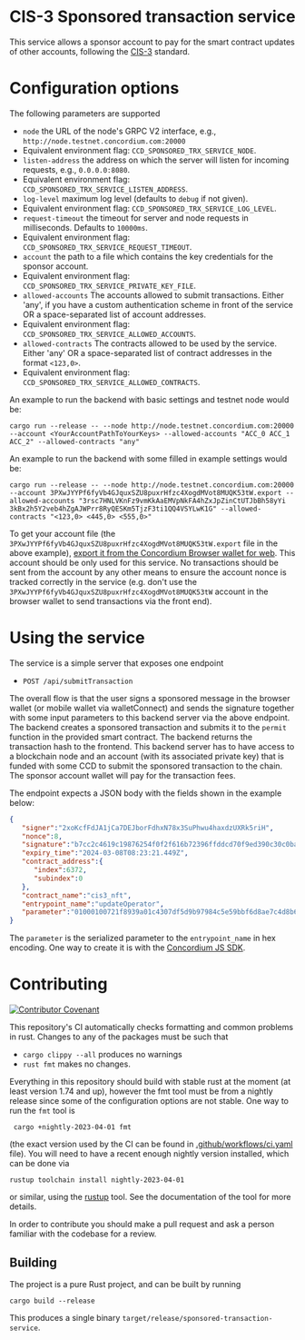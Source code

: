 # CIS-3 Sponsored transaction service

This service allows a sponsor account to pay for the smart contract updates of other accounts, following the [CIS-3](https://proposals.concordium.software/CIS/cis-3.html) standard.

# Configuration options

The following parameters are supported

- `node` the URL of the node's GRPC V2 interface, e.g., `http://node.testnet.concordium.com:20000`
 - Equivalent environment flag: `CCD_SPONSORED_TRX_SERVICE_NODE`.
- `listen-address` the address on which the server will listen for incoming requests, e.g., `0.0.0.0:8080`.
 - Equivalent environment flag: `CCD_SPONSORED_TRX_SERVICE_LISTEN_ADDRESS`.
- `log-level` maximum log level (defaults to `debug` if not given).
 - Equivalent environment flag: `CCD_SPONSORED_TRX_SERVICE_LOG_LEVEL`.
- `request-timeout` the timeout for server and node requests in milliseconds. Defaults to `10000ms`.
 - Equivalent environment flag: `CCD_SPONSORED_TRX_SERVICE_REQUEST_TIMEOUT`.
- `account` the path to a file which contains the key credentials for the sponsor account.
 - Equivalent environment flag: `CCD_SPONSORED_TRX_SERVICE_PRIVATE_KEY_FILE`.
- `allowed-accounts` The accounts allowed to submit transactions. Either 'any', if you have a custom authentication scheme in front of the service OR a space-separated list of account addresses.
 - Equivalent environment flag: `CCD_SPONSORED_TRX_SERVICE_ALLOWED_ACCOUNTS`.
- `allowed-contracts` The contracts allowed to be used by the service. Either 'any' OR a space-separated list of contract addresses in the format `<123,0>`.
 - Equivalent environment flag: `CCD_SPONSORED_TRX_SERVICE_ALLOWED_CONTRACTS`.

An example to run the backend with basic settings and testnet node would be:

```shell
cargo run --release -- --node http://node.testnet.concordium.com:20000 --account <YourAccountPathToYourKeys> --allowed-accounts "ACC_0 ACC_1 ACC_2" --allowed-contracts "any"

```

An example to run the backend with some filled in example settings would be:

```shell
cargo run --release -- --node http://node.testnet.concordium.com:20000 --account 3PXwJYYPf6fyVb4GJquxSZU8puxrHfzc4XogdMVot8MUQK53tW.export --allowed-accounts "3rsc7HNLVKnFz9vmKkAaEMVpNkFA4hZxJpZinCtUTJbBh58yYi 3kBx2h5Y2veb4hZgAJWPrr8RyQESKm5TjzF3ti1QQ4VSYLwK1G" --allowed-contracts "<123,0> <445,0> <555,0>"
```

To get your account file (the `3PXwJYYPf6fyVb4GJquxSZU8puxrHfzc4XogdMVot8MUQK53tW.export` file in the above example), [export it from the Concordium Browser wallet for web](https://developer.concordium.software/en/mainnet/net/guides/export-key.html).
This account should be only used for this service. No transactions should be sent from the account by any other means to ensure the account nonce is tracked 
correctly in the service (e.g. don't use the `3PXwJYYPf6fyVb4GJquxSZU8puxrHfzc4XogdMVot8MUQK53tW` account in the browser wallet to send transactions via the front end).

# Using the service 

The service is a simple server that exposes one endpoint

 - `POST /api/submitTransaction`

The overall flow is that the user signs a sponsored message in the browser wallet (or mobile wallet via walletConnect) and sends the signature together with some input parameters to this backend server via the above endpoint.
The backend creates a sponsored transaction and submits it to the `permit` function in the provided smart contract. 
The backend returns the transaction hash to the frontend.
This backend server has to have access to a blockchain node and an account (with its associated private key) that is funded with some CCD to submit the sponsored transaction to the chain.
The sponsor account wallet will pay for the transaction fees.

The endpoint expects a JSON body with the fields shown in the example below:

``` json
{
   "signer":"2xoKcfFdJA1jCa7DEJborFdhxN78x3SuPhwu4haxdzUXRk5riH",
   "nonce":8,
   "signature":"b7cc2c4619c19876254f0f2f616b72396ffddcd70f9ed390c30c0ba76767cde31200152c1215c0c377de03e78efe467e017f59b542fec131a8cc53f94e28c70d",
   "expiry_time":"2024-03-08T08:23:21.449Z",
   "contract_address":{
      "index":6372,
      "subindex":0
   },
   "contract_name":"cis3_nft",
   "entrypoint_name":"updateOperator",
   "parameter":"01000100721f8939a01c4307df5d9b97984c5e59bbf6d8ae7c4d8b62085117f46f15947e"
}
```

The `parameter` is the serialized parameter to the `entrypoint_name` in hex encoding. One way to create it is with the [Concordium JS SDK](https://developer.concordium.software/concordium-node-sdk-js/functions/schema.serializeTypeValue.html).

# Contributing

[![Contributor Covenant](https://img.shields.io/badge/Contributor%20Covenant-2.0-4baaaa.svg)](https://github.com/Concordium/.github/blob/main/.github/CODE_OF_CONDUCT.md)

This repository's CI automatically checks formatting and common problems in rust.
Changes to any of the packages must be such that
- `cargo clippy --all` produces no warnings
- `rust fmt` makes no changes.

Everything in this repository should build with stable rust at the moment (at least version 1.74 and up), however the fmt tool must be from a nightly release since some of the configuration options are not stable. One way to run the `fmt` tool is

```shell
 cargo +nightly-2023-04-01 fmt
```

(the exact version used by the CI can be found in [.github/workflows/ci.yaml](https://github.com/Concordium/concordium-misc-tools/blob/main/.github/workflows/ci.yaml) file).
You will need to have a recent enough nightly version installed, which can be done via

```shell
rustup toolchain install nightly-2023-04-01
```

or similar, using the [rustup](https://rustup.rs/) tool. See the documentation of the tool for more details.

In order to contribute you should make a pull request and ask a person familiar with the codebase for a review.

## Building

The project is a pure Rust project, and can be built by running

```shell
cargo build --release
```

This produces a single binary `target/release/sponsored-transaction-service`.

